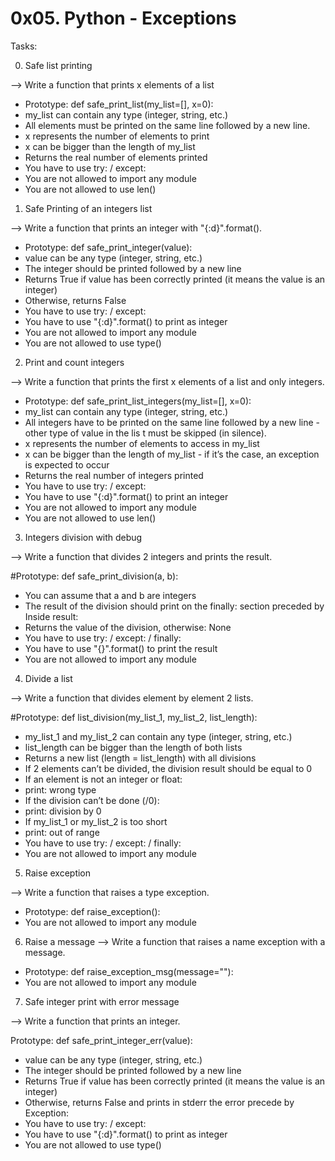 # 0x05. Python - Exceptions

Tasks:

0. Safe list printing

--> Write a function that prints x elements of a list
  * Prototype: def safe_print_list(my_list=[], x=0):
  * my_list can contain any type (integer, string, etc.)
  * All elements must be printed on the same line followed by a new line.
  * x represents the number of elements to print
  * x can be bigger than the length of my_list
  * Returns the real number of elements printed
  * You have to use try: / except:
  * You are not allowed to import any module
  * You are not allowed to use len()



1. Safe Printing of an integers list

--> Write a function that prints an integer with "{:d}".format().

 * Prototype: def safe_print_integer(value):
 * value can be any type (integer, string, etc.)
 * The integer should be printed followed by a new line
 * Returns True if value has been correctly printed (it means the value is an integer)
 * Otherwise, returns False
 * You have to use try: / except:
 * You have to use "{:d}".format() to print as integer
 * You are not allowed to import any module
 * You are not allowed to use type()




2. Print and count integers

--> Write a function that prints the first x elements of a list and only integers.

 * Prototype: def safe_print_list_integers(my_list=[], x=0):
 * my_list can contain any type (integer, string, etc.)
 * All integers have to be printed on the same line followed by a new line - other type of value in the lis   t must be skipped (in silence).
 * x represents the number of elements to access in my_list
 * x can be bigger than the length of my_list - if it’s the case, an exception is expected to occur
 * Returns the real number of integers printed
 * You have to use try: / except:
 * You have to use "{:d}".format() to print an integer
 * You are not allowed to import any module
 * You are not allowed to use len()


3. Integers division with debug

--> Write a function that divides 2 integers and prints the result.

#Prototype: def safe_print_division(a, b):
 * You can assume that a and b are integers
 * The result of the division should print on the finally: section preceded by Inside result:
 * Returns the value of the division, otherwise: None
 * You have to use try: / except: / finally:
 * You have to use "{}".format() to print the result
 * You are not allowed to import any module


4. Divide a list

--> Write a function that divides element by element 2 lists.

#Prototype: def list_division(my_list_1, my_list_2, list_length):
 * my_list_1 and my_list_2 can contain any type (integer, string, etc.)
 * list_length can be bigger than the length of both lists
 * Returns a new list (length = list_length) with all divisions
 * If 2 elements can’t be divided, the division result should be equal to 0
 * If an element is not an integer or float:
 * print: wrong type
 * If the division can’t be done (/0):
 * print: division by 0
 * If my_list_1 or my_list_2 is too short
 * print: out of range
 * You have to use try: / except: / finally:
 * You are not allowed to import any module


5. Raise exception

--> Write a function that raises a type exception.

 * Prototype: def raise_exception():
 * You are not allowed to import any module


6. Raise a message
--> Write a function that raises a name exception with a message.

 * Prototype: def raise_exception_msg(message=""):
 * You are not allowed to import any module


7. Safe integer print with error message

--> Write a function that prints an integer.

Prototype: def safe_print_integer_err(value):
 * value can be any type (integer, string, etc.)
 * The integer should be printed followed by a new line
 * Returns True if value has been correctly printed (it means the value is an integer)
 * Otherwise, returns False and prints in stderr the error precede by Exception:
 * You have to use try: / except:
 * You have to use "{:d}".format() to print as integer
 * You are not allowed to use type()
